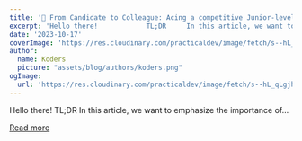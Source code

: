 ```yaml
---
title: '👥 From Candidate to Colleague: Acing a competitive Junior-level recruitment challenge📋'
excerpt: 'Hello there!            TL;DR     In this article, we want to emphasize the importance of...'
date: '2023-10-17'
coverImage: 'https://res.cloudinary.com/practicaldev/image/fetch/s--hL_qLgjh--/c_imagga_scale,f_auto,fl_progressive,h_420,q_66,w_1000/https://dev-to-uploads.s3.amazonaws.com/uploads/articles/h2ndlrrk0qsjxc4yv1qm.gif'
author:
  name: Koders
  picture: "assets/blog/authors/koders.png"
ogImage:
  url: 'https://res.cloudinary.com/practicaldev/image/fetch/s--hL_qLgjh--/c_imagga_scale,f_auto,fl_progressive,h_420,q_66,w_1000/https://dev-to-uploads.s3.amazonaws.com/uploads/articles/h2ndlrrk0qsjxc4yv1qm.gif'
---
```


Hello there!            TL;DR     In this article, we want to emphasize the importance of...

[Read more](https://dev.to/wasp/from-candidate-to-colleague-acing-a-competitive-junior-level-recruitment-challenge-l3k)
